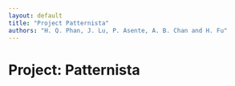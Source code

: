 ```yaml
---
layout: default
title: "Project Patternista"
authors: "H. Q. Phan, J. Lu, P. Asente, A. B. Chan and H. Fu"
---
```


# Project: Patternista